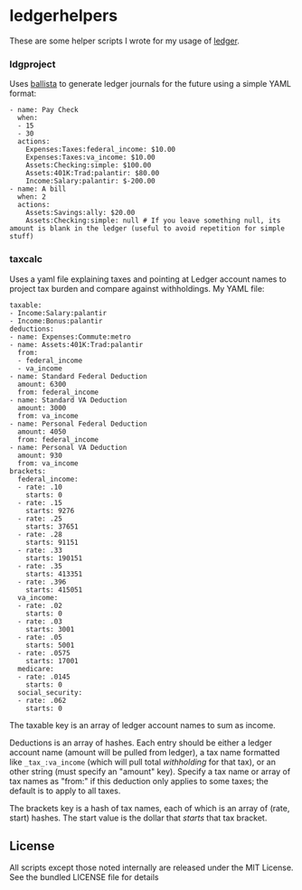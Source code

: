 ledgerhelpers
============

These are some helper scripts I wrote for my usage of [ledger](http://www.ledger-cli.org).

### ldgproject

Uses [ballista](https://github.com/akerl/ballista) to generate ledger journals for the future using a simple YAML format:

```
- name: Pay Check
  when:
  - 15
  - 30
  actions:
    Expenses:Taxes:federal_income: $10.00
    Expenses:Taxes:va_income: $10.00
    Assets:Checking:simple: $100.00
    Assets:401K:Trad:palantir: $80.00
    Income:Salary:palantir: $-200.00
- name: A bill
  when: 2
  actions:
    Assets:Savings:ally: $20.00
    Assets:Checking:simple: null # If you leave something null, its amount is blank in the ledger (useful to avoid repetition for simple stuff)
```

### taxcalc

Uses a yaml file explaining taxes and pointing at Ledger account names to project tax burden and compare against withholdings. My YAML file:

```
taxable:
- Income:Salary:palantir
- Income:Bonus:palantir
deductions:
- name: Expenses:Commute:metro
- name: Assets:401K:Trad:palantir
  from:
  - federal_income
  - va_income
- name: Standard Federal Deduction
  amount: 6300
  from: federal_income
- name: Standard VA Deduction
  amount: 3000
  from: va_income
- name: Personal Federal Deduction
  amount: 4050
  from: federal_income
- name: Personal VA Deduction
  amount: 930
  from: va_income
brackets:
  federal_income:
  - rate: .10
    starts: 0
  - rate: .15
    starts: 9276
  - rate: .25
    starts: 37651
  - rate: .28
    starts: 91151
  - rate: .33
    starts: 190151
  - rate: .35
    starts: 413351
  - rate: .396
    starts: 415051
  va_income:
  - rate: .02
    starts: 0
  - rate: .03
    starts: 3001
  - rate: .05
    starts: 5001
  - rate: .0575
    starts: 17001
  medicare:
  - rate: .0145
    starts: 0
  social_security:
  - rate: .062
    starts: 0
```

The taxable key is an array of ledger account names to sum as income.

Deductions is an array of hashes. Each entry should be either a ledger account name (amount will be pulled from ledger), a tax name formatted like `_tax_:va_income` (which will pull total *withholding* for that tax), or an other string (must specify an "amount" key). Specify a tax name or array of tax names as "from:" if this deduction only applies to some taxes; the default is to apply to all taxes.

The brackets key is a hash of tax names, each of which is an array of (rate, start) hashes. The start value is the dollar that *starts* that tax bracket.

## License

All scripts except those noted internally are released under the MIT License. See the bundled LICENSE file for details

